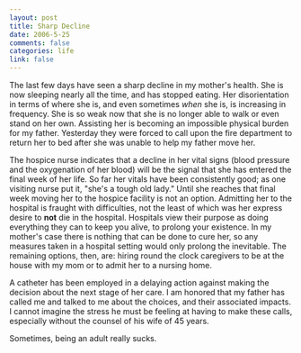 ```yaml
--- 
layout: post
title: Sharp Decline
date: 2006-5-25
comments: false
categories: life
link: false
---
```

The last few days have seen a sharp decline in my mother's health. She is now sleeping nearly all the time, and has stopped eating. Her disorientation in terms of where she is, and even sometimes <em>when</em> she is, is increasing in frequency. She is so weak now that she is no longer able to walk or even stand on her own. Assisting her is becoming an impossible physical burden for my father. Yesterday they were forced to call upon the fire department to return her to bed after she was unable to help my father move her.

The hospice nurse indicates that a decline in her vital signs (blood pressure and the oxygenation of her blood) will be the signal that she has entered the final week of her life. So far her vitals have been consistently good; as one visiting nurse put it, "she's a tough old lady." Until she reaches that final week moving her to the hospice facility is not an option. Admitting her to the hospital is fraught with difficulties, not the least of which was her express desire to <strong>not</strong> die in the hospital. Hospitals view their purpose as doing everything they can to keep you alive, to prolong your existence. In my mother's case there is nothing that can be done to cure her, so any measures taken in a hospital setting would only prolong the inevitable. The remaining options, then, are: hiring round the clock caregivers to be at the house with my mom or to admit her to a nursing home.

A catheter has been employed in a delaying action against making the decision about the next stage of her care. I am honored that my father has called me and talked to me about the choices, and their associated impacts. I cannot imagine the stress he must be feeling at having to make these calls, especially without the counsel of his wife of 45 years.

Sometimes, being an adult really sucks.
